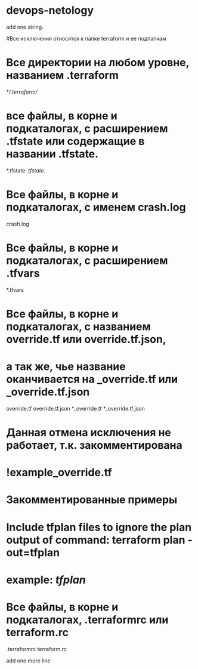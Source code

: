 # devops-netology
add one string.

#Все исключения относятся к папке terraform и ее подпапкам

# Все директории на любом уровне, названием .terraform
**/.terraform/*

# все файлы, в корне и подкаталогах, с расширением .tfstate или содержащие в названии .tfstate.
*.tfstate
*.tfstate.*

# Все файлы, в корне и подкаталогах, с именем crash.log
crash.log

# Все файлы, в корне и подкаталогах, с расширением .tfvars
*.tfvars

# Все файлы, в корне и подкаталогах, с названием override.tf или override.tf.json,
# а так же, чье название оканчивается на _override.tf или _override.tf.json
override.tf
override.tf.json
*_override.tf
*_override.tf.json

# Данная отмена исключения не работает, т.к. закомментирована
# !example_override.tf

# Закомментированные примеры
# Include tfplan files to ignore the plan output of command: terraform plan -out=tfplan
# example: *tfplan*

# Все файлы, в корне и подкаталогах, .terraformrc или terraform.rc
.terraformrc
terraform.rc

add one more line
